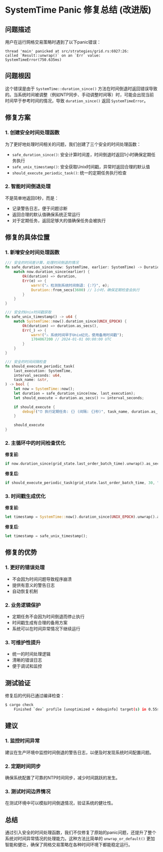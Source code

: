 # SystemTime Panic 修复总结 (改进版)

## 问题描述

用户在运行网格交易策略时遇到了以下panic错误：

```
thread 'main' panicked at src/strategies/grid.rs:6927:26:
called `Result::unwrap()` on an `Err` value: SystemTimeError(750.635ms)
```

## 问题根因

这个错误是由于 `SystemTime::duration_since()` 方法在时间倒退时返回错误导致的。当系统时间被调整（例如NTP同步、手动调整时间等）时，可能会出现当前时间早于参考时间的情况，导致 `duration_since()` 返回 `SystemTimeError`。

## 修复方案

### 1. 创建安全时间处理函数

为了更好地处理时间相关的问题，我们创建了三个安全的时间处理函数：

- `safe_duration_since()`: 安全计算时间差，时间倒退时返回1小时确保定期任务执行
- `safe_unix_timestamp()`: 安全获取Unix时间戳，异常时返回合理的默认值
- `should_execute_periodic_task()`: 统一的定期任务执行检查

### 2. 智能时间倒退处理

不是简单地返回0秒，而是：
- 记录警告日志，便于问题诊断
- 返回合理的默认值确保系统正常运行
- 对于定期任务，返回足够大的值确保任务会被执行

## 修复的具体位置

### 1. 新增安全时间处理函数

```rust
/// 安全的时间差计算，处理时间倒退的情况
fn safe_duration_since(now: SystemTime, earlier: SystemTime) -> Duration {
    match now.duration_since(earlier) {
        Ok(duration) => duration,
        Err(e) => {
            warn!("⚠️ 检测到系统时间倒退: {:?}", e);
            Duration::from_secs(3600) // 1小时，确保定期检查会执行
        }
    }
}

/// 安全的Unix时间戳获取
fn safe_unix_timestamp() -> u64 {
    match SystemTime::now().duration_since(UNIX_EPOCH) {
        Ok(duration) => duration.as_secs(),
        Err(_) => {
            warn!("⚠️ 系统时间早于Unix纪元，使用备用时间戳");
            1704067200 // 2024-01-01 00:00:00 UTC
        }
    }
}

/// 安全的时间间隔检查
fn should_execute_periodic_task(
    last_execution: SystemTime,
    interval_seconds: u64,
    task_name: &str,
) -> bool {
    let now = SystemTime::now();
    let duration = safe_duration_since(now, last_execution);
    let should_execute = duration.as_secs() >= interval_seconds;
    
    if should_execute {
        debug!("⏰ 执行定期任务: {} (间隔: {}秒)", task_name, duration.as_secs());
    }
    
    should_execute
}
```

### 2. 主循环中的时间检查优化

**修复前**:
```rust
if now.duration_since(grid_state.last_order_batch_time).unwrap().as_secs() >= 30
```

**修复后**:
```rust
if should_execute_periodic_task(grid_state.last_order_batch_time, 30, "订单状态检查")
```

### 3. 时间戳生成优化

**修复前**:
```rust
let timestamp = SystemTime::now().duration_since(UNIX_EPOCH).unwrap().as_secs();
```

**修复后**:
```rust
let timestamp = safe_unix_timestamp();
```

## 修复的优势

### 1. 更好的错误处理
- 不会因为时间问题导致程序崩溃
- 提供有意义的警告日志
- 自动恢复机制

### 2. 业务逻辑保护
- 定期任务不会因为时间倒退而停止执行
- 时间戳生成有合理的备用方案
- 系统可以在时间异常情况下继续运行

### 3. 可维护性提升
- 统一的时间处理逻辑
- 清晰的错误日志
- 便于调试和监控

## 测试验证

修复后的代码已通过编译检查：

```bash
$ cargo check
    Finished `dev` profile [unoptimized + debuginfo] target(s) in 0.55s
```

## 建议

### 1. 监控时间异常
建议在生产环境中监控时间倒退的警告日志，以便及时发现系统时间配置问题。

### 2. 定期时间同步
确保系统配置了可靠的NTP时间同步，减少时间跳跃的发生。

### 3. 测试时间边界情况
在测试环境中可以模拟时间倒退情况，验证系统的健壮性。

## 总结

通过引入安全的时间处理函数，我们不仅修复了原始的panic问题，还提升了整个系统对时间异常情况的处理能力。这种方法比简单的 `unwrap_or_default()` 更加智能和健壮，确保了网格交易策略在各种时间环境下都能稳定运行。 